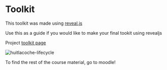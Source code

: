 # Toolkit 

This toolkit was made using [reveal.js](https://revealjs.com/) 

Use this as a guide if you would like to make your final tookit using revealjs

Project [toolkit page](https://yadlra.github.io/toolkit-revealjs/) 

![huitlacoche-lifecycle](/Users/yadira/toolkit-revealjs/huitlacoche-lifecycle.png)

To find the rest of the course material, go to moodle!


